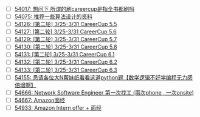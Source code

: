- [ ] [54017: 想问下 所谓的刷careercup是指全书都刷吗](http://instant.1point3acres.com/thread/54017)
- [ ] [54075: 推荐一些算法设计的资料](http://instant.1point3acres.com/thread/54075)
- [ ] [54126: [第二轮] 3/25-3/31 CareerCup 5.5](http://instant.1point3acres.com/thread/54126)
- [ ] [54127: [第二轮] 3/25-3/31 CareerCup 5.6](http://instant.1point3acres.com/thread/54127)
- [ ] [54129: [第二轮] 3/25-3/31 CareerCup 5.7](http://instant.1point3acres.com/thread/54129)
- [ ] [54130: [第二轮] 3/25-3/31 CareerCup 5.8](http://instant.1point3acres.com/thread/54130)
- [ ] [54131: [第二轮] 3/25-3/31 CareerCup 6.1](http://instant.1point3acres.com/thread/54131)
- [ ] [54132: [第二轮] 3/25-3/31 CareerCup 6.2](http://instant.1point3acres.com/thread/54132)
- [ ] [54133: [第二轮] 3/25-3/31 CareerCup 6.3](http://instant.1point3acres.com/thread/54133)
- [ ] [54155: 恳请各位大N帮妹纸看看这道python题【数学逻辑不好学编程无力感倍增啊】](http://instant.1point3acres.com/thread/54155)
- [ ] [54666: Network Software Engineer 第一次找工 (兩次phone , 一次onsite)](http://instant.1point3acres.com/thread/54666)
- [ ] [54667: Amazon面经](http://instant.1point3acres.com/thread/54667)
- [ ] [54933: Amazon Intern offer + 面经](http://instant.1point3acres.com/thread/54933)
